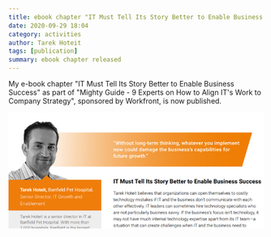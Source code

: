```yaml
---
title: ebook chapter "IT Must Tell Its Story Better to Enable Business Success" 
date: 2020-09-29 18:04
category: activities
author: Tarek Hoteit 
tags: [publication]
summary: ebook chapter released
---
```


My e-book chapter "IT Must Tell Its Story Better to Enable Business Success" as part of "Mighty Guide - 9 Experts on How to Align IT's Work to Company Strategy", sponsored by Workfront, is now published.

[![IT must tell their story](/assets/images/events/Tarek-ITstorytelling.png)](https://www.workfront.com/sites/default/files/files/pdf/Mighty%20Guide-%20Is%20IT%20Focused%20on%20the%20Right%20Work%20for%20the%20Business_.pdf?#page=27)
